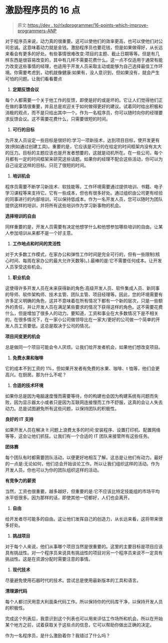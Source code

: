 # 激励程序员的 16 点

> 原文:[https://dev . to/rlxdprogrammer/16-points-which-improve-programmers-ANP](https://dev.to/rlxdprogrammer/16-points-which-motivates-programmers-anp)

对于程序员来说，动力真的很重要。这可以使他们的效率更高，也可以使他们对公司忠诚。这意味着动力就是金钱。激励程序员也要花钱，但是如果做得好，从长远来看会有更多的好处。有些事情很难改变:项目的主题、截止日期等等。但是有几样东西是很容易改变的，其中有几样不需要花费什么。这一点不仅适用于通常有能力改变这些事情的经理，也适用于开发人员采取主动或能够为自己选择最佳工作环境。你需要考虑到，动机就像健康:如果有，没人意识到，但如果没有，就会产生可怕的问题。让我们看看要点

1.  **定期反馈会议**

每个人都需要一个关于他工作的反馈，即使是好的或是坏的。它让人们觉得他们正在做的事情很重要，并且总是欢迎关于如何做得更好的建议。试着同时给出积极和消极的观点，而不是只给出其中一个。作为一名程序员，你可以随时向你的经理要求反馈会议。这不需要花费什么，只需要很短的时间。

1.  **可行的目标**

为开发人员设定一些目标是很好的:学习一项新技术，达到项目目标，使开发更有效(例如通过创建工具)。重要的是，它应该是可行的在给定的时间框架内没有太大的压力。目标的主题应该也是开发者想要的，这就是动机所在。在一些公司，每个月都有一定的时间框架来研究这些话题。如果你的经理不配合这些活动，你可以为自己设定这样的目标。只花了很短的时间。

1.  **培训机会**

程序员需要不断学习新技术、软技能等。工作环境需要通过提供培训、书籍、电子学习课程等来支持它。它有一些成本，但也有很多好处。通过组织由公司更有经验的同事进行的内部培训，可以保持低成本。作为一名开发人员，您可以随时为团队提供这样的培训，并将所有这些培训作为学习新事物的机会。

**选择培训的自由**

同样重要的是，开发人员需要有决定他想学什么和他想参加哪些培训的自由。让某人参加培训从来都不是一个好主意。

1.  **工作地点和时间的灵活性**

对于大多数工作模式，在家办公和弹性工作时间是完全可行的，但有一些限制(核心时间、每周在家办公的最大允许天数等)。).最棒的是:它不需要任何成本。让开发人员享受这些机会。

1.  **职业机会**

这使得许多开发人员在未来获得新的角色:高级开发人员、软件集成人员、新同事的导师、软件架构师、技术主管、团队主管、项目经理等。因此，您的环境需要有许多定义明确的角色，这并不意味着在所有情况下都有一个新的层次，只是一些额外的责任，并让开发人员在满足某些要求的情况下获得这样的角色。这不需要花费什么，但是增加了很多人的动力。要知道，工资和事业在大多数情况下是不相关的。在很多情况下，在一家小公司做领导比在一家大/更好的公司做一个简单的开发人员工资要低。这总是取决于公司的情况。

**项目间变更的机会**

总是做同一个项目可能会令人厌烦。让我们给开发者机会，如果他们想改变项目。

1.  **免费水果和咖啡**

它的成本不到工资的 1%，但如果开发者有免费的水果、咖啡、t 恤等，他们会更高兴。在厨房。那为什么不呢？

1.  **合适的技术环境**

如果你总是因为电脑速度慢而需要等待，你的构建也会因为构建系统有问题而失败，因为显示器太小或者只是因为互联网连接慢而工作不舒服，这真的会让人失去动力。总是试图避免所有这些问题，以保持团队的积极性。

**良好的 IT 支持**

如果开发人员在解决 It 问题上浪费太多的时间:安装程序、设置打印机、配置网络等等，这会让他们抓狂。让我们有一个合适的 IT 团队来接管所有这些任务。

**团体赛**

每个团队有时都需要团队活动，以便更好地相互了解。这总是让他们有动力。最好的一点是:无论如何，他们总会开始谈论工作。所以让我们组织这样的活动。作为开发人员，你也可以为你的团队组织这样的活动。

**有竞争力的薪资**

当然，工资也很重要。越多越好，但重要的是:它不应该比特定技能组的市场平均水平低很多。因为那样的话，即使其他一切都好，人们也会离开。

1.  **自由**

给开发者尽可能多的自由。这让他们发挥自己的创造力，从长远来看，这将带来很多好处。

1.  **挑战项目**

对于每个人来说，他们从事哪个项目当然是很重要的。这里的主要目标是项目应该具有挑战性。对一个程序员来说具有挑战性的项目对另一个程序员来说不一定具有挑战性。这是在资源分配时需要注意的事情。

1.  **现代技术**

尽量避免使用石器时代的技术。尝试总是使用最新版本的工具和语言。

**清理源代码**

每个人都讨厌用意大利面条代码工作。所以保持你的代码库干净，以保持开发人员的积极性。

完成这个列表后，我意识到这个列表也可以用来评估工作场所和机会。所以在开始某个地方之前，试着获取关于这些点的信息，它可以帮助你做出正确的决定。

作为一名程序员，是什么激励着你？我错过了什么吗？